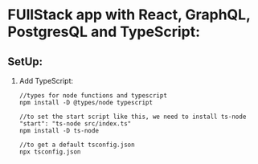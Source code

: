 # FUllStack app with React, GraphQL, PostgresQL and TypeScript:

## SetUp:
1. Add TypeScript:
    ```
    //types for node functions and typescript
    npm install -D @types/node typescript

    //to set the start script like this, we need to install ts-node
    "start": "ts-node src/index.ts"
    npm install -D ts-node

    //to get a default tsconfig.json
    npx tsconfig.json

    ```